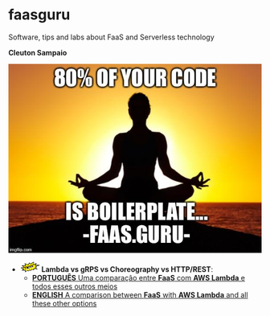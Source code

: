 # faasguru
Software, tips and labs about FaaS and Serverless technology

**Cleuton Sampaio** 

![](./faasguru1.jpeg)

- ![](./images/new.png) **Lambda vs gRPS vs Choreography vs HTTP/REST**: 
    - [**PORTUGUÊS** Uma comparação entre **FaaS** com **AWS Lambda** e todos esses outros meios](./portuguese/awsjava) 
    - [**ENGLISH** A comparison between **FaaS** with **AWS Lambda** and all these other options](./english/awsjava)
